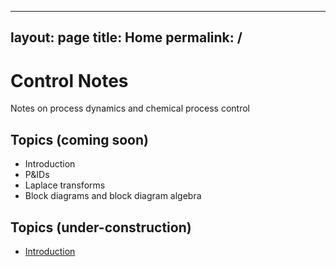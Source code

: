 
---
layout: page
title: Home
permalink: /
---
# Control Notes

Notes on process dynamics and chemical process control

## Topics (coming soon)
- Introduction
- P&IDs
- Laplace transforms
- Block diagrams and block diagram algebra

## Topics (under-construction)

- [Introduction](/introduction/)
